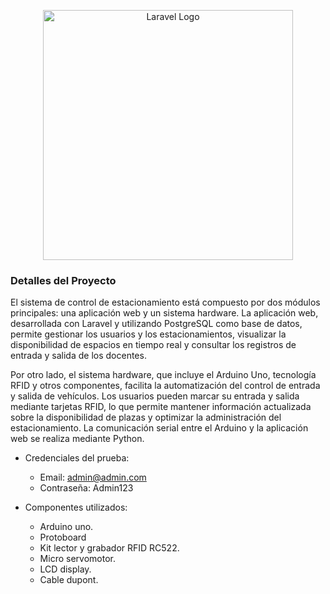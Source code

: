<p align="center"><a href="https://laravel.com" target="_blank"><img src="https://raw.githubusercontent.com/laravel/art/master/logo-lockup/5%20SVG/2%20CMYK/1%20Full%20Color/laravel-logolockup-cmyk-red.svg" width="400" alt="Laravel Logo"></a></p>

### Detalles del Proyecto
El sistema de control de estacionamiento está compuesto por dos módulos principales: una aplicación web y un sistema hardware. La aplicación web, desarrollada con Laravel y utilizando PostgreSQL como base de datos, permite gestionar los usuarios y los estacionamientos, visualizar la disponibilidad de espacios en tiempo real y consultar los registros de entrada y salida de los docentes.

Por otro lado, el sistema hardware, que incluye el Arduino Uno, tecnología RFID y otros componentes, facilita la automatización del control de entrada y salida de vehículos. Los usuarios pueden marcar su entrada y salida mediante tarjetas RFID, lo que permite mantener información actualizada sobre la disponibilidad de plazas y optimizar la administración del estacionamiento. La comunicación serial entre el Arduino y la aplicación web se realiza mediante Python.

- Credenciales del prueba:
    - Email: admin@admin.com
    - Contraseña: Admin123

- Componentes utilizados:
  - Arduino uno.
  - Protoboard
  - Kit lector y grabador RFID RC522.
  - Micro servomotor.
  - LCD display.
  - Cable dupont.
